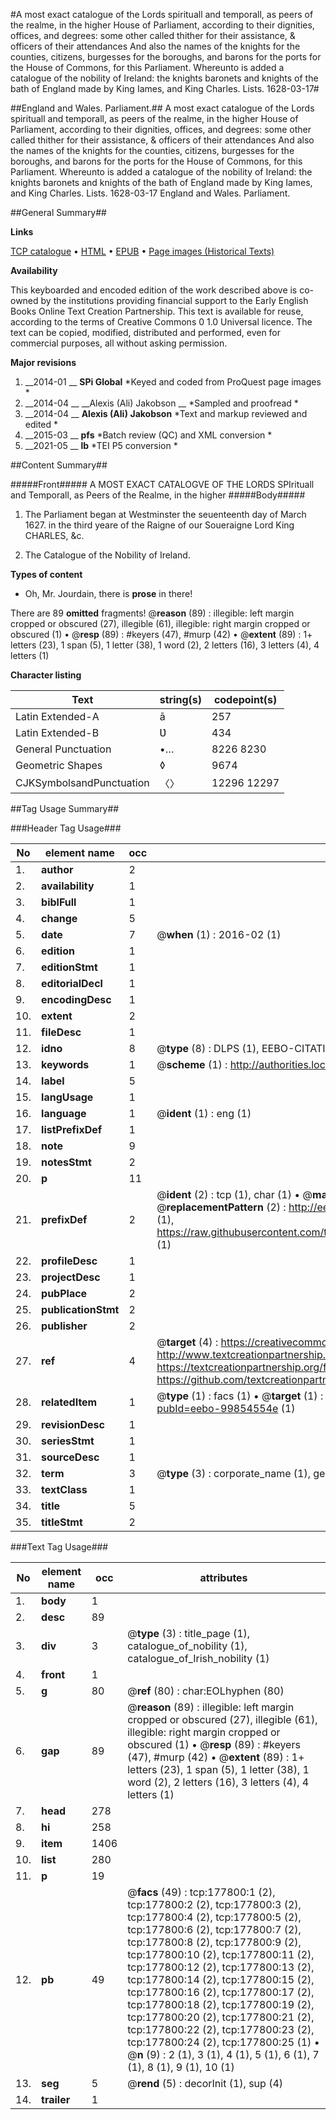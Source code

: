 #A most exact catalogue of the Lords spirituall and temporall, as peers of the realme, in the higher House of Parliament, according to their dignities, offices, and degrees: some other called thither for their assistance, & officers of their attendances And also the names of the knights for the counties, citizens, burgesses for the boroughs, and barons for the ports for the House of Commons, for this Parliament. Whereunto is added a catalogue of the nobility of Ireland: the knights baronets and knights of the bath of England made by King Iames, and King Charles. Lists. 1628-03-17#

##England and Wales. Parliament.##
A most exact catalogue of the Lords spirituall and temporall, as peers of the realme, in the higher House of Parliament, according to their dignities, offices, and degrees: some other called thither for their assistance, & officers of their attendances And also the names of the knights for the counties, citizens, burgesses for the boroughs, and barons for the ports for the House of Commons, for this Parliament. Whereunto is added a catalogue of the nobility of Ireland: the knights baronets and knights of the bath of England made by King Iames, and King Charles.
Lists. 1628-03-17
England and Wales. Parliament.

##General Summary##

**Links**

[TCP catalogue](http://www.ota.ox.ac.uk/tcp/)  • 
[HTML](http://tei.it.ox.ac.uk/tcp/Texts-HTML/free/B12/B12610.html)  • 
[EPUB](http://tei.it.ox.ac.uk/tcp/Texts-EPUB/free/B12/B12610.epub) • 
[Page images (Historical Texts)](https://historicaltexts.jisc.ac.uk/eebo-99854554e)

**Availability**

This keyboarded and encoded edition of the work described above is co-owned by the
    institutions providing financial support to the Early English Books Online Text Creation
    Partnership. This text is available for reuse, according to the terms of  Creative Commons 0 1.0 Universal
    licence. The text can be copied, modified, distributed and performed, even for commercial
    purposes, all without asking permission.

**Major revisions**

1. __2014-01 __ __SPi Global__ *Keyed and coded from ProQuest page images *
1. __2014-04 __ __Alexis (Ali) Jakobson __ *Sampled and proofread *
1. __2014-04 __ __Alexis (Ali) Jakobson__ *Text and markup reviewed and edited *
1. __2015-03 __ __pfs__ *Batch review (QC) and XML conversion *
1. __2021-05 __ __lb__ *TEI P5 conversion *

##Content Summary##

#####Front#####
A MOST EXACT CATALOGVE OF THE LORDS SPIrituall and Temporall, as Peers of the Realme, in the higher 
#####Body#####

1. The Parliament began at Westminster the seuenteenth day of March 1627. in the third yeare of the Raigne of our Soueraigne Lord King CHARLES, &c.

1. The Catalogue of the Nobility of Ireland.

**Types of content**

  * Oh, Mr. Jourdain, there is **prose** in there!

There are 89 **omitted** fragments! 
 @__reason__ (89) : illegible: left margin cropped or obscured (27), illegible (61), illegible: right margin cropped or obscured (1)  •  @__resp__ (89) : #keyers (47), #murp (42)  •  @__extent__ (89) : 1+ letters (23), 1 span (5), 1 letter (38), 1 word (2), 2 letters (16), 3 letters (4), 4 letters (1)

**Character listing**


|Text|string(s)|codepoint(s)|
|---|---|---|
|Latin Extended-A|ā|257|
|Latin Extended-B|Ʋ|434|
|General Punctuation|•…|8226 8230|
|Geometric Shapes|◊|9674|
|CJKSymbolsandPunctuation|〈〉|12296 12297|

##Tag Usage Summary##

###Header Tag Usage###

|No|element name|occ|attributes|
|---|---|---|---|
|1.|__author__|2||
|2.|__availability__|1||
|3.|__biblFull__|1||
|4.|__change__|5||
|5.|__date__|7| @__when__ (1) : 2016-02 (1)|
|6.|__edition__|1||
|7.|__editionStmt__|1||
|8.|__editorialDecl__|1||
|9.|__encodingDesc__|1||
|10.|__extent__|2||
|11.|__fileDesc__|1||
|12.|__idno__|8| @__type__ (8) : DLPS (1), EEBO-CITATION (1), VID (1), EEBO-PROQUEST (1), STC (4)|
|13.|__keywords__|1| @__scheme__ (1) : http://authorities.loc.gov/ (1)|
|14.|__label__|5||
|15.|__langUsage__|1||
|16.|__language__|1| @__ident__ (1) : eng (1)|
|17.|__listPrefixDef__|1||
|18.|__note__|9||
|19.|__notesStmt__|2||
|20.|__p__|11||
|21.|__prefixDef__|2| @__ident__ (2) : tcp (1), char (1)  •  @__matchPattern__ (2) : ([0-9\-]+):([0-9IVX]+) (1), (.+) (1)  •  @__replacementPattern__ (2) : http://eebo.chadwyck.com/downloadtiff?vid=$1&page=$2 (1), https://raw.githubusercontent.com/textcreationpartnership/Texts/master/tcpchars.xml#$1 (1)|
|22.|__profileDesc__|1||
|23.|__projectDesc__|1||
|24.|__pubPlace__|2||
|25.|__publicationStmt__|2||
|26.|__publisher__|2||
|27.|__ref__|4| @__target__ (4) : https://creativecommons.org/publicdomain/zero/1.0/ (1), http://www.textcreationpartnership.org/docs/. (1), https://textcreationpartnership.org/faq/#faq05 (1), https://github.com/textcreationpartnership (1)|
|28.|__relatedItem__|1| @__type__ (1) : facs (1)  •  @__target__ (1) : https://data.historicaltexts.jisc.ac.uk/view?pubId=eebo-99854554e (1)|
|29.|__revisionDesc__|1||
|30.|__seriesStmt__|1||
|31.|__sourceDesc__|1||
|32.|__term__|3| @__type__ (3) : corporate_name (1), geographic_name (2)|
|33.|__textClass__|1||
|34.|__title__|5||
|35.|__titleStmt__|2||


###Text Tag Usage###

|No|element name|occ|attributes|
|---|---|---|---|
|1.|__body__|1||
|2.|__desc__|89||
|3.|__div__|3| @__type__ (3) : title_page (1), catalogue_of_nobility (1), catalogue_of_Irish_nobility (1)|
|4.|__front__|1||
|5.|__g__|80| @__ref__ (80) : char:EOLhyphen (80)|
|6.|__gap__|89| @__reason__ (89) : illegible: left margin cropped or obscured (27), illegible (61), illegible: right margin cropped or obscured (1)  •  @__resp__ (89) : #keyers (47), #murp (42)  •  @__extent__ (89) : 1+ letters (23), 1 span (5), 1 letter (38), 1 word (2), 2 letters (16), 3 letters (4), 4 letters (1)|
|7.|__head__|278||
|8.|__hi__|258||
|9.|__item__|1406||
|10.|__list__|280||
|11.|__p__|19||
|12.|__pb__|49| @__facs__ (49) : tcp:177800:1 (2), tcp:177800:2 (2), tcp:177800:3 (2), tcp:177800:4 (2), tcp:177800:5 (2), tcp:177800:6 (2), tcp:177800:7 (2), tcp:177800:8 (2), tcp:177800:9 (2), tcp:177800:10 (2), tcp:177800:11 (2), tcp:177800:12 (2), tcp:177800:13 (2), tcp:177800:14 (2), tcp:177800:15 (2), tcp:177800:16 (2), tcp:177800:17 (2), tcp:177800:18 (2), tcp:177800:19 (2), tcp:177800:20 (2), tcp:177800:21 (2), tcp:177800:22 (2), tcp:177800:23 (2), tcp:177800:24 (2), tcp:177800:25 (1)  •  @__n__ (9) : 2 (1), 3 (1), 4 (1), 5 (1), 6 (1), 7 (1), 8 (1), 9 (1), 10 (1)|
|13.|__seg__|5| @__rend__ (5) : decorInit (1), sup (4)|
|14.|__trailer__|1||
